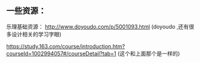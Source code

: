 ## 一些资源：

乐理基础资源：
http://www.doyoudo.com/p/5001093.html (doyoudo ,还有很多设计相关的学习字眼)

https://study.163.com/course/introduction.htm?courseId=1002994057#/courseDetail?tab=1 (这个和上面那个是一样的)
